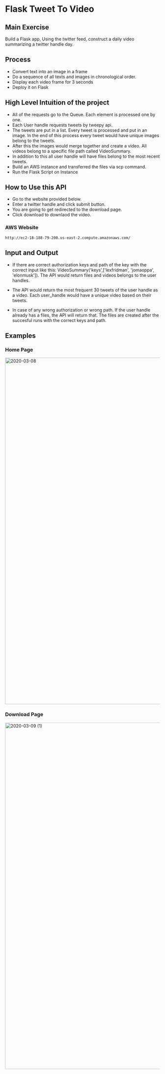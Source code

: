 # Flask Tweet To Video
## Main Exercise
Build a Flask app, Using the twitter feed, construct a daily video summarizing a twitter handle day.
## Process
  * Convert text into an image in a frame
  * Do a sequence of all texts and images in chronological order.
  * Display each video frame for 3 seconds
  * Deploy it on Flask
  
## High Level Intuition of the project
  * All of the requests go to the Queue. Each element is processed one by one.
  * Each User handle requests tweets by tweepy api.
  * The tweets are put in a list. Every tweet is processed and put in an image. In the end of this process every tweet would have unique images belong to the tweets.
  * After this the images would merge together and create a video. All videos belong to a specific file path called VideoSummary.
  * In addition to this all user handle will have files belong to the most recent tweets.
  * Build an AWS instance and transferred the files via scp command.
  * Run the Flask Script on Instance
 
## How to Use this API
 * Go to the website provided below.
 * Enter a twitter handle and click submit button.
 * You are going to get redirected to the download page.
 * Click download to downlaod the video.
### AWS Website
```
http://ec2-18-188-79-200.us-east-2.compute.amazonaws.com/
```



## Input and Output
 * If there are correct authorization keys and path of the key with the correct input like this: VideoSummary('keys',['lexfridman', 'jomaoppa', 'elonmusk']). The API would return files and videos belongs to the user handles. 
 
 * The API would return the most frequent 30 tweets of the user handle as a video. Each user_handle would have a unique video based on their tweets.
 
 * In case of any wrong authorization or wrong path. If the user handle already has a files, the API will return that. The files are created after the succesful runs with the correct keys and path.

## Examples
### Home Page
<img width="1128" alt="2020-03-08" src="https://user-images.githubusercontent.com/55101879/76181491-aa19e080-6197-11ea-9cba-9226b390c1df.png">

### Download Page
<img width="1128" alt="2020-03-09 (1)" src="https://user-images.githubusercontent.com/55101879/76182101-eb12f480-6199-11ea-95c3-4c75e52b6ad7.png">



